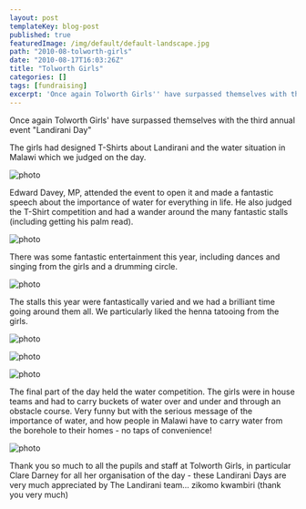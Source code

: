 ```yaml
---
layout: post
templateKey: blog-post
published: true
featuredImage: /img/default/default-landscape.jpg
path: "2010-08-tolworth-girls"
date: "2010-08-17T16:03:26Z"
title: "Tolworth Girls"
categories: []
tags: [fundraising]
excerpt: 'Once again Tolworth Girls'' have surpassed themselves with the third annual event "Landirani Day"T...'
---
```


Once again Tolworth Girls' have surpassed themselves with the third annual event "Landirani Day"

The girls had designed T-Shirts about Landirani and the water situation in Malawi which we judged on the day.

![photo](https://www.landirani.org/image_library/news/full_size/4c47064615833img_1936.jpg)

Edward Davey, MP, attended the event to open it and made a fantastic speech about the importance of water for everything in life. He also judged the T-Shirt competition and had a wander around the many fantastic stalls (including getting his palm read).

![photo](https://www.landirani.org/image_library/news/full_size/4c4706221e63eimg_1941.jpg)

There was some fantastic entertainment this year, including dances and singing from the girls and a drumming circle.

![photo](https://www.landirani.org/image_library/news/full_size/4c4706076c03fimg_1913.jpg)

The stalls this year were fantastically varied and we had a brilliant time going around them all. We particularly liked the henna tatooing from the girls.

![photo](https://www.landirani.org/image_library/news/full_size/4c47083ce3b3fimg_1908.jpg)

![photo](https://www.landirani.org/image_library/news/full_size/4c4707fe8b76eimg_1909.jpg)

![photo](https://www.landirani.org/image_library/news/full_size/4c470897d30aeimg_1911.jpg)

The final part of the day held the water competition. The girls were in house teams and had to carry buckets of water over and under and through an obstacle course. Very funny but with the serious message of the importance of water, and how people in Malawi have to carry water from the borehole to their homes - no taps of convenience!

![photo](https://www.landirani.org/image_library/news/full_size/4c47069658a78img_1951.jpg)

Thank you so much to all the pupils and staff at Tolworth Girls, in particular Clare Darney for all her organisation of the day - these Landirani Days are very much appreciated by The Landirani team... zikomo kwambiri (thank you very much)
